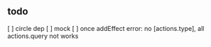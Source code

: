 
## todo
  [ ] circle dep
  [ ] mock
  [ ] once addEffect error: no [actions.type], all actions.query not works